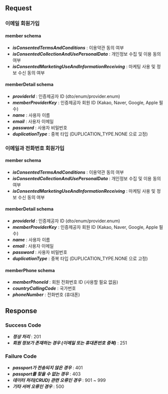 ## Request
### 이메일 회원가입
#### member schema
- ***isConsentedTermsAndConditions*** : 이용약관 동의 여부
- ***isConsentedCollectionAndUsePersonalData*** : 개인정보 수집 및 이용 동의 여부
- ***isConsentedMarketingUseAndInformationReceiving*** : 마케팅 사용 및 정보 수신 동의 여부
#### memberDetail schema
- ***providerId*** : 인증제공자 ID (dto/enum/provider.enum)
- ***memberProviderKey*** : 인증제공자 회원 ID (Kakao, Naver, Google, Apple 필수)
- ***name*** : 사용자 이름
- ***email*** : 사용자 이메일
- ***password*** : 사용자 비밀번호
- ***duplicationType*** : 중복 타입 (DUPLICATION_TYPE.NONE 으로 고정)
### 이메일과 전화번호 회원가입
#### member schema
- ***isConsentedTermsAndConditions*** : 이용약관 동의 여부
- ***isConsentedCollectionAndUsePersonalData*** : 개인정보 수집 및 이용 동의 여부
- ***isConsentedMarketingUseAndInformationReceiving*** : 마케팅 사용 및 정보 수신 동의 여부
#### memberDetail schema
- ***providerId*** : 인증제공자 ID (dto/enum/provider.enum)
- ***memberProviderKey*** : 인증제공자 회원 ID (Kakao, Naver, Google, Apple 필수)
- ***name*** : 사용자 이름
- ***email*** : 사용자 이메일
- ***password*** : 사용자 비밀번호
- ***duplicationType*** : 중복 타입 (DUPLICATION_TYPE.NONE 으로 고정)
#### memberPhone schema
- ***memberPhoneId*** : 회원 전화번호 ID (사용할 필요 없음)
- ***countryCallingCode*** : 국가번호
- ***phoneNumber*** : 전화번호 (휴대폰)

## Response
### Success Code
- ***정상 처리*** : 201
- ***회원 정보가 존재하는 경우 (이메일 또는 휴대폰번호 중복)*** : 251
### Failure Code
- ***passport가 전송되지 않은 경우*** : 401
- ***passport를 찾을 수 없는 경우*** : 403
- ***데이터 처리(CRUD) 관련 오류인 경우*** : 901 ~ 999
- ***기타 서버 오류인 경우*** : 500